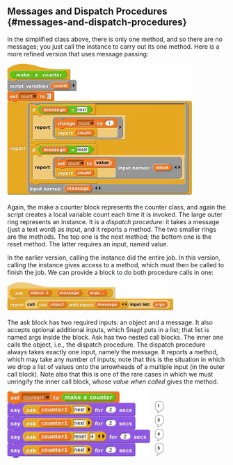 ## Messages and Dispatch Procedures {#messages-and-dispatch-procedures}

In the simplified class above, there is only one method, and so there are no messages; you just call the instance to carry out its one method. Here is a more refined version that uses message passing:

![image](images/Image_156.png)

Again, the make a counter block represents the counter class, and again the script creates a local variable count each time it is invoked. The large outer ring represents an instance. It is a _dispatch procedure:_ it takes a message (just a text word) as input, and it reports a method. The two smaller rings are the methods. The top one is the next method; the bottom one is the reset method. The latter requires an input, named value.

In the earlier version, calling the instance did the entire job. In this version, calling the instance gives access to a method, which must then be called to finish the job. We can provide a block to do both procedure calls in one:

![image](images/Image_157.png)

The ask block has two required inputs: an object and a message. It also accepts optional additional inputs, which Snap! puts in a list; that list is named args inside the block. Ask has two nested call blocks. The inner one calls the object, i.e., the dispatch procedure. The dispatch procedure always takes exactly one input, namely the message. It reports a method, which may take any number of inputs; note that this is the situation in which we drop a list of values onto the arrowheads of a multiple input (in the outer call block). Note also that this is one of the rare cases in which we must unringify the inner call block, whose _value when called_ gives the method.

![image](images/Image_158.png) ![image](images/Image_159.png)